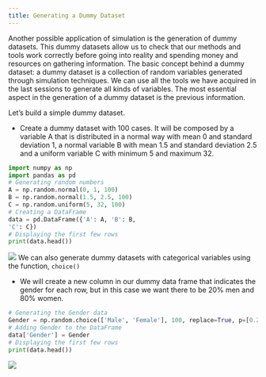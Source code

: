 ```yaml
---
title: Generating a Dummy Dataset
---
```


Another possible application of simulation is the generation of dummy datasets.
This dummy datasets allow us to check that our methods and tools work correctly before
going into reality and spending money and resources on gathering information.
The basic concept behind a dummy dataset: a dummy dataset is a collection of random
variables generated through simulation techniques. We can use all the tools we have
acquired in the last sessions to generate all kinds of variables.
The most essential aspect in the generation of a dummy dataset is the previous information.

Let’s build a simple dummy dataset.
- Create a dummy dataset with 100 cases. It will be composed by a variable A
that is distributed in a normal way with mean 0 and standard deviation 1, a
normal variable B with mean 1.5 and standard deviation 2.5 and a uniform
variable C with minimum 5 and maximum 32.

```python
import numpy as np
import pandas as pd
# Generating random numbers
A = np.random.normal(0, 1, 100)
B = np.random.normal(1.5, 2.5, 100)
C = np.random.uniform(5, 32, 100)
# Creating a DataFrame
data = pd.DataFrame({'A': A, 'B': B,
'C': C})
# Displaying the first few rows
print(data.head())
```
![](../attachments/screenshot-2024-02-27-at-124753.png)
We can also generate dummy datasets with categorical variables using the
function, `choice()`
- We will create a new column in our dummy data frame that indicates the
gender for each row, but in this case we want there to be 20% men and 80%
women.

```python
# Generating the Gender data
Gender = np.random.choice(['Male', 'Female'], 100, replace=True, p=[0.20, 0.80])
# Adding Gender to the DataFrame
data['Gender'] = Gender
# Displaying the first few rows
print(data.head())
```
![](../attachments/screenshot-2024-02-27-at-124833.png)